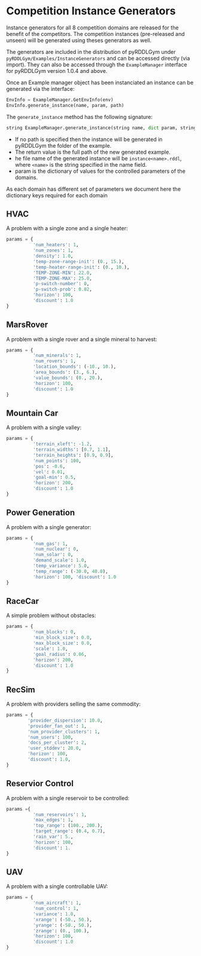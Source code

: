 # Competition Instance Generators

Instance generators for all 8 competition domains are released for the benefit of the competitors.
The competition instances (pre-released and unseen) will be generated using theses generators as well.

The generators are included in the distribution of pyRDDLGym under `pyRDDLGym/Examples/InstanceGenerators` and can be accessed directly (via import).
They can also be accessed through the `ExampleManager` interface for pyRDDLGym version 1.0.4 and above.

Once an Example manager object has been instanciated an instance can be generated via the interface:

```python
EnvInfo = ExampleManager.GetEnvInfo(env)
EnvInfo.generate_instance(name, param, path)
```

The `generate_instance` method has the following signature:

```python
string ExampleManager.generate_instance(string name, dict param, string path[optional])
```
- If no path is specified then the instance will be generated in pyRDDLGym the folder of the example.
- The return value is the full path of the new generated example.
- he file name of the generated instance will be `instance<name>.rddl`, where `<name>` is the string specified in the name field.
- param is the dictionary of values for the controlled parameters of the domains.

As each domain has different set of parameters we document here the dictionary keys required for each domain
  
## HVAC

A problem with a single zone and a single heater:

```python  
params = {
          'num_heaters': 1,
          'num_zones': 1,
          'density': 1.0,
          'temp-zone-range-init': (0., 15.),
          'temp-heater-range-init': (0., 10.),
          'TEMP-ZONE-MIN': 22.0,
          'TEMP-ZONE-MAX': 25.0,
          'p-switch-number': 0,
          'p-switch-prob': 0.02,
          'horizon': 100,
          'discount': 1.0
}
```

## MarsRover

A problem with a single rover and a single mineral to harvest:

```python
params = {
          'num_minerals': 1,
          'num_rovers': 1,
          'location_bounds': (-10., 10.),
          'area_bounds': (3., 6.),
          'value_bounds': (0., 20.), 
          'horizon': 100,
          'discount': 1.0
}
```


## Mountain Car

A problem with a single valley: 

```python
params = {
          'terrain_xleft': -1.2,
          'terrain_widths': [0.7, 1.1],
          'terrain_heights': [0.9, 0.9], 
          'num_points': 100,
          'pos': -0.6,
          'vel': 0.01,
          'goal-min': 0.5,
          'horizon': 200,
          'discount': 1.0
}
```
  
## Power Generation

A problem with a single generator:

```python
params = {
          'num_gas': 1,
          'num_nuclear': 0,
          'num_solar': 0,
          'demand_scale': 1.0,
          'temp_variance': 5.0,
          'temp_range': (-30.0, 40.0),
          'horizon': 100, 'discount': 1.0
}
```

## RaceCar

A simple problem without obstacles:

```python
params = {
          'num_blocks': 0,
          'min_block_size': 0.0,
          'max_block_size': 0.0,
          'scale': 1.0,
          'goal_radius': 0.06,
          'horizon': 200,
          'discount': 1.0
}
```
  
## RecSim

A problem with providers selling the same commodity:

```python
params = {
        'provider_dispersion': 10.0,
        'provider_fan_out': 1,
        'num_provider_clusters': 1,
        'num_users': 100,
        'docs_per_cluster': 2,
        'user_stddev': 20.0,
        'horizon': 100,
        'discount': 1.0,
}
```
  
## Reservior Control

A problem with a single reservoir to be controlled:

```python
params ={
          'num_reservoirs': 1,
          'max_edges': 1,
          'top_range': (100., 200.),
          'target_range': (0.4, 0.7),
          'rain_var': 5.,
          'horizon': 100,
          'discount': 1.
}
```

## UAV

A problem with a single controllable UAV:

```python
params = {
          'num_aircraft': 1,
          'num_control': 1,
          'variance': 1.0,
          'xrange': (-50., 50.),
          'yrange': (-50., 50.),
          'zrange': (0., 100.),
          'horizon': 100,
          'discount': 1.0
}
```
